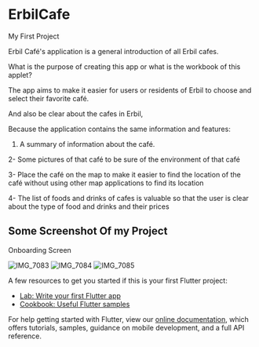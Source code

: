 # ErbilCafe

My First Project

Erbil Café's application is a general introduction of all Erbil cafes.

What is the purpose of creating this app or what is the workbook of this applet? 

The app aims to make it easier for users or residents of Erbil to choose and select their favorite café.

And also be clear about the cafes in Erbil,

Because the application contains the same information and features:

1. A summary of information about the café. 

2- Some pictures of that café to be sure of the environment of that café

3- Place the café on the map to make it easier to find the location of the café without using other map applications to find its location 

4- The list of foods and drinks of cafes is valuable so that the user is clear about the type of food and drinks and their prices

## Some Screenshot Of my Project

Onboarding Screen

![IMG_7083](https://user-images.githubusercontent.com/81375773/157628690-73144480-22e0-4b27-b953-50595b46c144.PNG)
![IMG_7084](https://user-images.githubusercontent.com/81375773/157628685-6117bb9d-04f4-4bbc-bde5-6e6302ec919c.PNG)
![IMG_7085](https://user-images.githubusercontent.com/81375773/157628656-260fc5af-d708-434f-abfc-6a8fa4f99b36.PNG)




A few resources to get you started if this is your first Flutter project:

- [Lab: Write your first Flutter app](https://flutter.dev/docs/get-started/codelab)
- [Cookbook: Useful Flutter samples](https://flutter.dev/docs/cookbook)

For help getting started with Flutter, view our
[online documentation](https://flutter.dev/docs), which offers tutorials,
samples, guidance on mobile development, and a full API reference.
